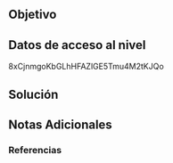 ## Objetivo 
## Datos de acceso al nivel 
8xCjnmgoKbGLhHFAZlGE5Tmu4M2tKJQo
## Solución  

## Notas Adicionales 

### Referencias

